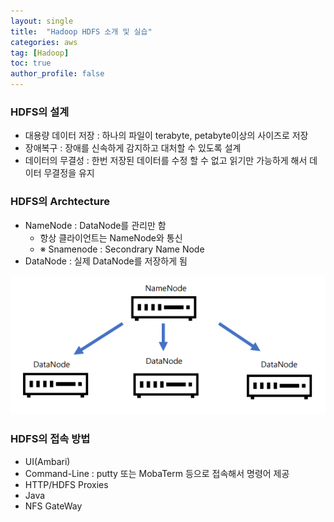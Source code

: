 ```yaml
---
layout: single
title:  "Hadoop HDFS 소개 및 실습"
categories: aws
tag: [Hadoop]
toc: true
author_profile: false
---
```


### HDFS의 설계
* 대용량 데이터 저장 : 하나의 파일이 terabyte, petabyte이상의 사이즈로 저장
* 장애복구 : 장애를 신속하게 감지하고 대처할 수 있도록 설계
* 데이터의 무결성 : 한번 저장된 데이터를 수정 할 수 없고 읽기만 가능하게 해서 데이터 무결정을 유지

### HDFS의 Archtecture
* NameNode : DataNode를 관리만 함
  * 항상 클라이언트는 NameNode와 통신
  * ※ Snamenode : Secondrary Name Node
* DataNode : 실제 DataNode를 저장하게 됨
  
<img src="../../images/2022-07-19-aws-ex4/pic-1.png"> 


### HDFS의 접속 방법
* UI(Ambari)
* Command-Line : putty 또는 MobaTerm 등으로 접속해서 명령어 제공
* HTTP/HDFS Proxies
* Java
* NFS GateWay